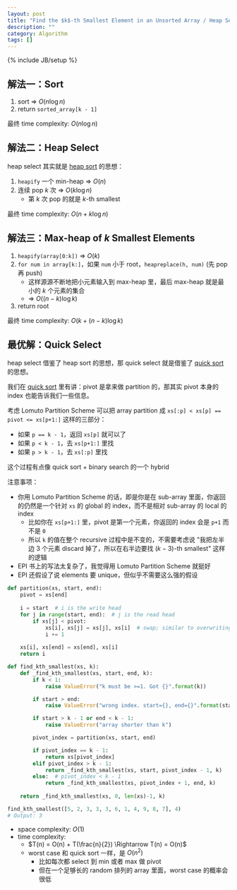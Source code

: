 ```yaml
---
layout: post
title: "Find the $k$-th Smallest Element in an Unsorted Array / Heap Select / Quick Select"
description: ""
category: Algorithm
tags: []
---
```

{% include JB/setup %}

## 解法一：Sort

1. sort => $O(n \log n)$
1. return `sorted_array[k - 1]`

最终 time complexity: $O(n \log n)$

## 解法二：Heap Select

heap select 其实就是 [heap sort](/python/2020/02/18/python-heaps#2-heap-sort) 的思想：

1. `heapify` 一个 min-heap => $O(n)$
1. 连续 pop $k$ 次 => $O(k \log n)$
    - 第 $k$ 次 pop 的就是 $k$-th smallest

最终 time complexity: $O(n + k \log n)$

## 解法三：Max-heap of $k$ Smallest Elements

1. `heapify(array[0:k])` => $O(k)$
1. `for num in array[k:]`，如果 `num` 小于 root，`heapreplace(h, num)` (先 pop 再 push)
    - 这样源源不断地把小元素输入到 max-heap 里，最后 max-heap 就是最小的 $k$ 个元素的集合
    - => $O((n-k) \log k)$
1. return root

最终 time complexity: $O(k + (n-k) \log k)$

## 最优解：Quick Select

heap select 借鉴了 heap sort 的思想，那 quick select 就是借鉴了 [quick sort](/algorithm/2020/02/19/python-quick-sort-revisited) 的思想。

我们在 [quick sort](/algorithm/2020/02/19/python-quick-sort-revisited) 里有讲：pivot 是拿来做 partition 的，那其实 pivot 本身的 index 也能告诉我们一些信息。

考虑 Lomuto Partition Scheme 可以把 array partition 成 `xs[:p] < xs[p] == pivot <= xs[p+1:]` 这样的三部分：

- 如果 `p == k - 1`，返回 `xs[p]` 就可以了
- 如果 `p < k - 1`，去 `xs[p+1:]` 里找
- 如果 `p > k - 1`，去 `xs[:p]` 里找

这个过程有点像 quick sort + binary search 的一个 hybrid

注意事项：

- 你用 Lomuto Partition Scheme 的话，即是你是在 sub-array 里面，你返回的仍然是一个针对 `xs` 的 global 的 index，而不是相对 sub-array 的 local 的 index
    - 比如你在 `xs[p+1:]` 里，pivot 是第一个元素，你返回的 index 会是 `p+1` 而不是 `0`
    - 所以 `k` 的值在整个 recursive 过程中是不变的，不需要考虑说 "我把左半边 3 个元素 discard 掉了，所以在右半边要找 $(k-3)$-th smallest" 这样的逻辑
- EPI 书上的写法太复杂了，我觉得用 Lomuto Partition Scheme 就挺好
- EPI 还假设了说 elements 要 unique，但似乎不需要这么强的假设

```python
def partition(xs, start, end):
    pivot = xs[end]
    
    i = start  # i is the write head
    for j in range(start, end):  # j is the read head
        if xs[j] < pivot:
            xs[i], xs[j] = xs[j], xs[i]  # swap; similar to overwriting xs[i] with xs[j]
            i += 1
    
    xs[i], xs[end] = xs[end], xs[i]
    return i

def find_kth_smallest(xs, k):
    def _find_kth_smallest(xs, start, end, k):
        if k < 1:
            raise ValueError("k must be >=1. Got {}".format(k))

        if start > end:
            raise ValueError("wrong index. start={}, end={}".format(start, end))

        if start > k - 1 or end < k - 1:
            raise ValueError("array shorter than k")

        pivot_index = partition(xs, start, end)

        if pivot_index == k - 1:
            return xs[pivot_index]
        elif pivot_index > k - 1:
            return _find_kth_smallest(xs, start, pivot_index - 1, k)
        else:  # pivot_index < k - 1
            return _find_kth_smallest(xs, pivot_index + 1, end, k)
    
    return _find_kth_smallest(xs, 0, len(xs)-1, k)

find_kth_smallest([5, 2, 3, 3, 3, 6, 1, 4, 9, 8, 7], 4)
# Output: 3
```

- space complexity: $O(1)$
- time complexity:
    - $T(n) = O(n) + T(\frac{n}{2}) \Rightarrow T(n) = O(n)$
    - worst case 和 quick sort 一样，是 $O(n^2)$
        - 比如每次都 select 到 min 或者 max 做 pivot
        - 但在一个足够长的 random 排列的 array 里面，worst case 的概率会很低